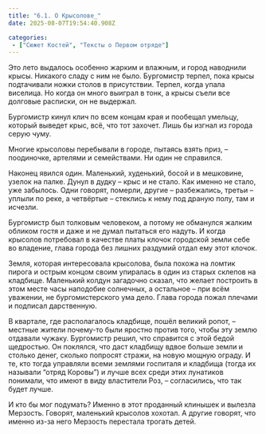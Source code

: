 ```yaml
---
title: "6.1. О Крысолове_"
date: 2025-08-07T19:54:40.908Z

categories:
 - ["Сюжет Костей", "Тексты о Первом отряде"]
---
```


Это лето выдалось особенно жарким и влажным, и город наводнили крысы.
Никакого сладу с ним не было. Бургомистр терпел, пока крысы подтачивали
ножки столов в присутствии. Терпел, когда упала виселица. Но когда он
много выиграл в тонк, а крысы съели все долговые расписки, он не
выдержал.

Бургомистр кинул клич по всем концам края и пообещал умельцу, который
выведет крыс, всё, что тот захочет. Лишь бы изгнал из города серую чуму.

Многие крысоловы перебывали в городе, пытаясь взять приз, – поодиночке,
артелями и семействами. Ни один не справился.

Наконец явился один. Маленький, худенький, босой и в мешковине, узелок
на палке. Дунул в дудку – крыс и не стало. Как именно не стало, уже
забылось. Одни говорят, померли, другие – разбежались, третьи – уплыли
по реке, а четвёртые – стеклись к нему под драную полу, там и исчезли.

Бургомистр был толковым человеком, а потому не обманулся жалким обликом
гостя и даже и не думал пытаться его надуть. И когда крысолов потребовал
в качестве платы клочок городской земли себе во владение, глава города
без лишних раздумий отдал ему этот клочок.

Земля, которая интересовала крысолова, была похожа на ломтик пирога и
острым концом своим упиралась в один из старых склепов на кладбище.
Маленький колдун загадочно сказал, что желает построить в этом месте
часы наподобие солнечных, а остальное – при всём уважении, не
бургомистерского ума дело. Глава города пожал плечами и подписал
дарственную.

В квартале, где располагалось кладбище, пошёл великий ропот, – местные
жители почему-то были яростно против того, чтобы эту землю отдавали
чужаку. Бургомистр решил, что справится с этой бедой щедростью. Он
поклялся, что даст кладбищу вдвое больше земли и столько денег, сколько
попросят стражи, на новую мощную ограду. И те, кто тогда управляли всеми
землями госпиталя и кладбища (тогда их называли “отряд Коровы”) и лучше
всех среди этих лунатиков понимали, что имеют в виду властители Роз, –
согласились, что так будет лучше.

И кто бы мог подумать? Именно в этот проданный клинышек и вылезла
Мерзость. Говорят, маленький крысолов хохотал. А другие говорят, что
именно из-за него Мерзость перестала трогать детей.
